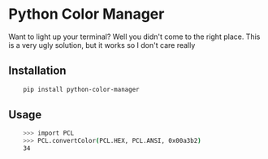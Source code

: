 # Python Color Manager
Want to light up your terminal? Well you didn't come to the right place. This is a very ugly solution, but it works so I don't care really

## Installation
```bash
    pip install python-color-manager
```

## Usage
```bash
    >>> import PCL
    >>> PCL.convertColor(PCL.HEX, PCL.ANSI, 0x00a3b2)
    34
```